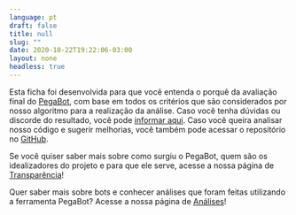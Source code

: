 ```yaml
---
language: pt
draft: false
title: null
slug: ""
date: 2020-10-22T19:22:06-03:00
layout: none
headless: true
---
```

Esta ficha foi desenvolvida para que você entenda o porquê da avaliação final do
[PegaBot](/), com base em todos os critérios que são considerados por nosso algoritmo
para a realização da análise. Caso você tenha dúvidas ou discorde do resultado,
você pode [informar aqui](https://itsrio2.typeform.com/to/uGFw4zDc). Caso você
queira analisar nosso código e sugerir melhorias, você também pode acessar o repositório no [GitHub](https://github.com/AppCivico/pegabot).

Se você quiser saber mais sobre como surgiu o PegaBot, quem são os idealizadores
do projeto e para que ele serve, acesse a nossa página de [Transparência](/transparencia)!

Quer saber mais sobre bots e conhecer análises que foram feitas utilizando a ferramenta PegaBot? Acesse a nossa página de [Análises](/analise)!
